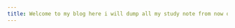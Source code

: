 ```yaml
---
title: Welcome to my blog here i will dump all my study note from now one to make it easier for me to have everything all my notes on the same place and accesebel 
---
```


